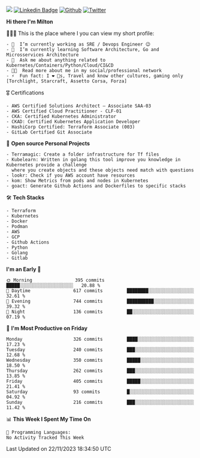 ![](https://komarev.com/ghpvc/?username=miltlima&color=blueviolet) [![Linkedin Badge](https://img.shields.io/badge/-LinkedIn-blue?style=flat-square&logo=Linkedin&logoColor=white&link=https://www.linkedin.com/in/miltonlimaj/)](https://www.linkedin.com/in/miltonlimaj/) [![Github](https://img.shields.io/github/followers/miltlima?style=social)](https://github.com/miltlima?tab=followers) [![Twitter](https://img.shields.io/twitter/follow/milt_lima?style=social)](https://twitter.com/milt_lima)
 


     
**Hi there I'm Milton**

👨🏽‍💻 This is the place where I you can view my short profile:
```text
- 🔭  I’m currently working as SRE / Devops Engineer 😉
- 🌱  I’m currently learning Software Architecture, Go and Microsservices Architecture
- 💬  Ask me about anything related to Kubernetes/Containers/Python/Cloud/CI&CD
- 👨‍💻  Read more about me in my social/professional network
- ⚡  Fun fact: I ❤️ 🐶s, Travel and know other cultures, gaming only [Torchlight, Starcraft, Assetto Corsa, Forza]
```
🎖 Certifications
```text
- AWS Certified Solutions Architect – Associate SAA-03
- AWS Certified Cloud Practitioner - CLF-01
- CKA: Certified Kubernetes Administrator
- CKAD: Certified Kubernetes Application Developer
- HashiCorp Certified: Terraform Associate (003)
- GitLab Certified Git Associate
```
📐 **Open source Personal Projects**

```text
- Terramagic: Create a folder infrastructure for Tf files
- Kubelearn: Written in golang this tool improve you knowledge in Kubernetes provide a challenge
  where you create objects and these objects need match with questions
- lookr: Check if you AWS account have resources
- kom: Show Metrics from pods and nodes in Kubernetes
- goact: Generate Github Actions and Dockerfiles to specific stacks
```
🛠 **Tech Stacks**

```text
- Terraform
- Kubernetes
- Docker
- Podman
- AWS
- GCP
- Github Actions
- Python
- Golang
- Gitlab
```         

<!--START_SECTION:waka-->
**I'm an Early 🐤** 

```text
🌞 Morning                395 commits         █████░░░░░░░░░░░░░░░░░░░░   20.88 % 
🌆 Daytime                617 commits         ████████░░░░░░░░░░░░░░░░░   32.61 % 
🌃 Evening                744 commits         ██████████░░░░░░░░░░░░░░░   39.32 % 
🌙 Night                  136 commits         ██░░░░░░░░░░░░░░░░░░░░░░░   07.19 % 
```
📅 **I'm Most Productive on Friday** 

```text
Monday                   326 commits         ████░░░░░░░░░░░░░░░░░░░░░   17.23 % 
Tuesday                  240 commits         ███░░░░░░░░░░░░░░░░░░░░░░   12.68 % 
Wednesday                350 commits         █████░░░░░░░░░░░░░░░░░░░░   18.50 % 
Thursday                 262 commits         ███░░░░░░░░░░░░░░░░░░░░░░   13.85 % 
Friday                   405 commits         █████░░░░░░░░░░░░░░░░░░░░   21.41 % 
Saturday                 93 commits          █░░░░░░░░░░░░░░░░░░░░░░░░   04.92 % 
Sunday                   216 commits         ███░░░░░░░░░░░░░░░░░░░░░░   11.42 % 
```


📊 **This Week I Spent My Time On** 

```text
💬 Programming Languages: 
No Activity Tracked This Week
```


 Last Updated on 22/11/2023 18:34:50 UTC
<!--END_SECTION:waka-->
